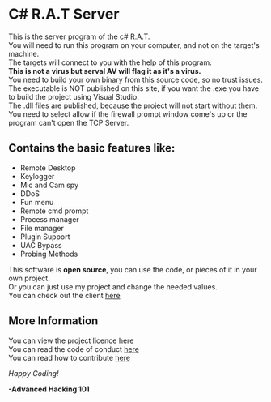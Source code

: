 # C\# R.A.T Server
This is the server program of the c# R.A.T.  
You will need to run this program on your computer, and not on the target's machine.  
The targets will connect to you with the help of this program.  
**This is not a virus but serval AV will flag it as it's a virus.**  
You need to build your own binary from this source code, so no trust issues.  
The executable is NOT published on this site, if you want the .exe you have to build the project using Visual Studio.  
The .dll files are published, because the project will not start without them.  
You need to select allow if the firewall prompt window come's up or the program can't open the TCP Server.  

## Contains the basic features like:  
- Remote Desktop
- Keylogger
- Mic and Cam spy
- DDoS
- Fun menu
- Remote cmd prompt
- Process manager
- File manager
- Plugin Support
- UAC Bypass
- Probing Methods  

This software is **open source**, you can use the code, or pieces of it in your own project.  
Or you can just use my project and change the needed values.  
You can check out the client [here](https://github.com/AdvancedHacker101/C-Sharp-R.A.T-Client)
## More Information
You can view the project licence [here](https://github.com/AdvancedHacker101/C-Sharp-R.A.T-Server/blob/master/LICENSE)  
You can read the code of conduct [here](https://github.com/AdvancedHacker101/C-Sharp-R.A.T-Server/blob/master/CODE_OF_CONDUCT.md)  
You can read how to contribute [here](https://github.com/AdvancedHacker101/C-Sharp-R.A.T-Server/blob/master/CONTRIBUTING.md)  

*Happy Coding!*  

**\-Advanced Hacking 101**
